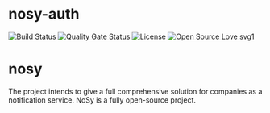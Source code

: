 # nosy-auth

[![Build Status](https://travis-ci.com/notification-system/nosy-auth.svg?branch=master)](https://travis-ci.com/notification-system/nosy-auth)
[![Quality Gate Status](https://sonarcloud.io/api/project_badges/measure?project=auth.nosy.tech%3Anosy-auth&metric=alert_status)](https://sonarcloud.io/dashboard?id=auth.nosy.tech%3Anosy-auth)
[![License](https://img.shields.io/badge/License-Apache%202.0-blue.svg)](https://opensource.org/licenses/Apache-2.0)
[![Open Source Love svg1](https://badges.frapsoft.com/os/v1/open-source.svg?v=103)](https://github.com/ellerbrock/open-source-badges/)



# nosy

The project intends to give a full comprehensive solution for companies as a notification service. NoSy is a fully open-source project.
